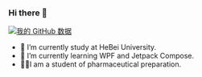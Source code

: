 ### Hi there 👋
[![我的 GitHub 数据](https://github-readme-stats.vercel.app/api?username=sasaju)]()

- 🔭 I’m currently study at HeBei University.
- 🌱 I’m currently learning WPF and Jetpack Compose.
- 🧑‍🎓I am a student of pharmaceutical preparation.
